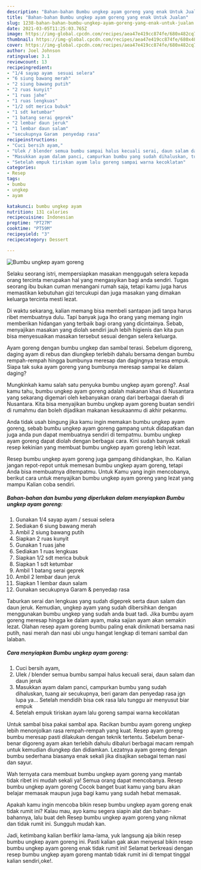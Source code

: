 ```yaml
---
description: "Bahan-bahan Bumbu ungkep ayam goreng yang enak Untuk Jualan"
title: "Bahan-bahan Bumbu ungkep ayam goreng yang enak Untuk Jualan"
slug: 1238-bahan-bahan-bumbu-ungkep-ayam-goreng-yang-enak-untuk-jualan
date: 2021-03-05T11:25:03.765Z
image: https://img-global.cpcdn.com/recipes/aea47e419cc874fe/680x482cq70/bumbu-ungkep-ayam-goreng-foto-resep-utama.jpg
thumbnail: https://img-global.cpcdn.com/recipes/aea47e419cc874fe/680x482cq70/bumbu-ungkep-ayam-goreng-foto-resep-utama.jpg
cover: https://img-global.cpcdn.com/recipes/aea47e419cc874fe/680x482cq70/bumbu-ungkep-ayam-goreng-foto-resep-utama.jpg
author: Joel Johnson
ratingvalue: 3.1
reviewcount: 13
recipeingredient:
- "1/4 sayap ayam  sesuai selera"
- "6 siung bawang merah"
- "2 siung bawang putih"
- "2 ruas kunyit"
- "1 ruas jahe"
- "1 ruas lengkuas"
- "1/2 sdt merica bubuk"
- "1 sdt ketumbar"
- "1 batang serai geprek"
- "2 lembar daun jeruk"
- "1 lembar daun salam"
- "secukupnya Garam  penyedap rasa"
recipeinstructions:
- "Cuci bersih ayam,"
- "Ulek / blender semua bumbu sampai halus kecuali serai, daun salam dan daun jeruk"
- "Masukkan ayam dalam panci, campurkan bumbu yang sudah dihaluskan, tuang air secukupnya, beri garam dan penyedap rasa jgn lupa ya... Setelah mendidih bisa cek rasa lalu tunggu air menyusut biar empuk"
- "Setelah empuk tiriskan ayam lalu goreng sampai warna kecoklatan"
categories:
- Resep
tags:
- bumbu
- ungkep
- ayam

katakunci: bumbu ungkep ayam 
nutrition: 131 calories
recipecuisine: Indonesian
preptime: "PT27M"
cooktime: "PT59M"
recipeyield: "3"
recipecategory: Dessert

---
```



![Bumbu ungkep ayam goreng](https://img-global.cpcdn.com/recipes/aea47e419cc874fe/680x482cq70/bumbu-ungkep-ayam-goreng-foto-resep-utama.jpg)

Selaku seorang istri, mempersiapkan masakan menggugah selera kepada orang tercinta merupakan hal yang mengasyikan bagi anda sendiri. Tugas seorang ibu bukan cuman menangani rumah saja, tetapi kamu juga harus memastikan kebutuhan gizi tercukupi dan juga masakan yang dimakan keluarga tercinta mesti lezat.

Di waktu  sekarang, kalian memang bisa membeli santapan jadi tanpa harus ribet membuatnya dulu. Tapi banyak juga lho orang yang memang ingin memberikan hidangan yang terbaik bagi orang yang dicintainya. Sebab, menyajikan masakan yang diolah sendiri jauh lebih higienis dan kita pun bisa menyesuaikan masakan tersebut sesuai dengan selera keluarga. 

Ayam goreng dengan bumbu ungkep dan sambal terasi. Sebelum digoreng, daging ayam di rebus dan diungkep terlebih dahalu bersama dengan bumbu rempah-rempah hingga bumbunya meresap dan dagingnya terasa empuk. Siapa tak suka ayam goreng yang bumbunya meresap sampai ke dalam daging?

Mungkinkah kamu salah satu penyuka bumbu ungkep ayam goreng?. Asal kamu tahu, bumbu ungkep ayam goreng adalah makanan khas di Nusantara yang sekarang digemari oleh kebanyakan orang dari berbagai daerah di Nusantara. Kita bisa menyajikan bumbu ungkep ayam goreng buatan sendiri di rumahmu dan boleh dijadikan makanan kesukaanmu di akhir pekanmu.

Anda tidak usah bingung jika kamu ingin memakan bumbu ungkep ayam goreng, sebab bumbu ungkep ayam goreng gampang untuk didapatkan dan juga anda pun dapat membuatnya sendiri di tempatmu. bumbu ungkep ayam goreng dapat diolah dengan berbagai cara. Kini sudah banyak sekali resep kekinian yang membuat bumbu ungkep ayam goreng lebih lezat.

Resep bumbu ungkep ayam goreng juga gampang dihidangkan, lho. Kalian jangan repot-repot untuk memesan bumbu ungkep ayam goreng, tetapi Anda bisa membuatnya ditempatmu. Untuk Kamu yang ingin mencobanya, berikut cara untuk menyajikan bumbu ungkep ayam goreng yang lezat yang mampu Kalian coba sendiri.

<!--inarticleads1-->

##### Bahan-bahan dan bumbu yang diperlukan dalam menyiapkan Bumbu ungkep ayam goreng:

1. Gunakan 1/4 sayap ayam / sesuai selera
1. Sediakan 6 siung bawang merah
1. Ambil 2 siung bawang putih
1. Siapkan 2 ruas kunyit
1. Gunakan 1 ruas jahe
1. Sediakan 1 ruas lengkuas
1. Siapkan 1/2 sdt merica bubuk
1. Siapkan 1 sdt ketumbar
1. Ambil 1 batang serai geprek
1. Ambil 2 lembar daun jeruk
1. Siapkan 1 lembar daun salam
1. Gunakan secukupnya Garam &amp; penyedap rasa


Taburkan serai dan lengkuas yang sudah digeprek serta daun salam dan daun jeruk. Kemudian, ungkep ayam yang sudah dibersihkan dengan menggunakan bumbu ungkep yang sudah anda buat tadi. Jika bumbu ayam goreng meresap hingga ke dalam ayam, maka sajian ayam akan semakin lezat. Olahan resep ayam goreng bumbu paling enak dinikmati bersama nasi putih, nasi merah dan nasi ubi ungu hangat lengkap di temani sambal dan lalaban. 

<!--inarticleads2-->

##### Cara menyiapkan Bumbu ungkep ayam goreng:

1. Cuci bersih ayam,
1. Ulek / blender semua bumbu sampai halus kecuali serai, daun salam dan daun jeruk
1. Masukkan ayam dalam panci, campurkan bumbu yang sudah dihaluskan, tuang air secukupnya, beri garam dan penyedap rasa jgn lupa ya... Setelah mendidih bisa cek rasa lalu tunggu air menyusut biar empuk
1. Setelah empuk tiriskan ayam lalu goreng sampai warna kecoklatan


Untuk sambal bisa pakai sambal apa. Racikan bumbu ayam goreng ungkep lebih menonjolkan rasa rempah-rempah yang kuat. Resep ayam goreng bumbu meresap pasti dilakukan dengan teknik tertentu. Sebelum benar-benar digoreng ayam akan terlebih dahulu dibaluri berbagai macam rempah untuk kemudian diungkep dan didiamkan. Lezatnya ayam goreng dengan bumbu sederhana biasanya enak sekali jika disajikan sebagai teman nasi dan sayur. 

Wah ternyata cara membuat bumbu ungkep ayam goreng yang mantab tidak ribet ini mudah sekali ya! Semua orang dapat mencobanya. Resep bumbu ungkep ayam goreng Cocok banget buat kamu yang baru akan belajar memasak maupun juga bagi kamu yang sudah hebat memasak.

Apakah kamu ingin mencoba bikin resep bumbu ungkep ayam goreng enak tidak rumit ini? Kalau mau, ayo kamu segera siapin alat dan bahan-bahannya, lalu buat deh Resep bumbu ungkep ayam goreng yang nikmat dan tidak rumit ini. Sungguh mudah kan. 

Jadi, ketimbang kalian berfikir lama-lama, yuk langsung aja bikin resep bumbu ungkep ayam goreng ini. Pasti kalian gak akan menyesal bikin resep bumbu ungkep ayam goreng enak tidak rumit ini! Selamat berkreasi dengan resep bumbu ungkep ayam goreng mantab tidak rumit ini di tempat tinggal kalian sendiri,oke!.

